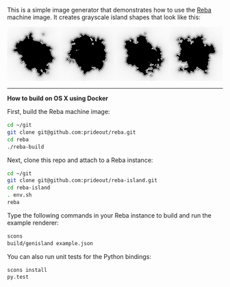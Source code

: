 This is a simple image generator that demonstrates how to use the [Reba](https://github.com/prideout/reba) machine image.  It creates grayscale island shapes that look like this:

![](https://github.com/prideout/reba-island/blob/master/islands.png)

---

**How to build on OS X using Docker**

First, build the Reba machine image:

```bash
cd ~/git
git clone git@github.com:prideout/reba.git
cd reba
./reba-build
```

Next, clone this repo and attach to a Reba instance:

```bash
cd ~/git
git clone git@github.com:prideout/reba-island.git
cd reba-island
. env.sh
reba
```

Type the following commands in your Reba instance to build and run the example renderer:
```bash
scons
build/genisland example.json
```

You can also run unit tests for the Python bindings:
```
scons install
py.test
```
